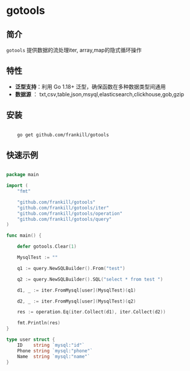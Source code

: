 # gotools

## 简介

`gotools` 提供数据的流处理iter, array,map的隐式循环操作   

## 特性

- **泛型支持**：利用 Go 1.18+ 泛型，确保函数在多种数据类型间通用
- **数据源** ： txt,csv,table,json,msyql,elasticsearch,clickhouse,gob,gzip

## 安装
```bash

	go get github.com/frankill/gotools

```

## 快速示例

```go

package main

import (
	"fmt"

	"github.com/frankill/gotools"
	"github.com/frankill/gotools/iter"
	"github.com/frankill/gotools/operation"
	"github.com/frankill/gotools/query"
)

func main() {

	defer gotools.Clear(1)

	MysqlTest := ""

	q1 := query.NewSQLBuilder().From("test")

	q2 := query.NewSQLBuilder().SQL("select * from test ")

	d1, _ := iter.FromMysql[user](MysqlTest)(q1)

	d2, _ := iter.FromMysql[user](MysqlTest)(q2)

	res := operation.Eq(iter.Collect(d1), iter.Collect(d2))

	fmt.Println(res)
}

type user struct {
	ID    string `mysql:"id"`
	Phone string `mysql:"phone"`
	Name  string `mysql:"name"`
}


```
 

 